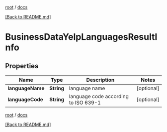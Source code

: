 [root](./../ "root") / [docs](./ "docs")

[[Back to README.md]](./../README.md "[Back to README.md]")

# BusinessDataYelpLanguagesResultInfo

## Properties

| Name | Type | Description | Notes |
|------------ | ------------- | ------------- | -------------|
|**languageName** | **String** | language name |  [optional] |
|**languageCode** | **String** | language code according to ISO 639-1 |  [optional] |

[root](./../ "root") / [docs](./ "docs")

[[Back to README.md]](./../README.md "[Back to README.md]")